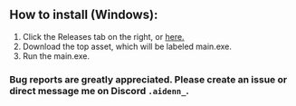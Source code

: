 ## How to install (Windows):
1. Click the Releases tab on the right, or [here.](https://github.com/aidenbok203/Monopoly/releases)
2. Download the top asset, which will be labeled main.exe.
3. Run the main.exe.

### Bug reports are greatly appreciated. Please create an issue or direct message me on Discord `.aidenn_`.
